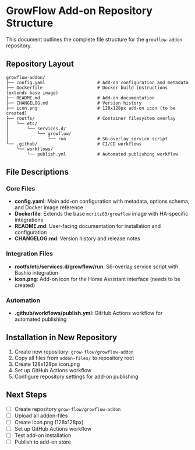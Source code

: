 # GrowFlow Add-on Repository Structure

This document outlines the complete file structure for the `growflow-addon` repository.

## Repository Layout

```
growflow-addon/
├── config.yaml                    # Add-on configuration and metadata
├── Dockerfile                     # Docker build instructions (extends base image)
├── README.md                      # Add-on documentation
├── CHANGELOG.md                   # Version history
├── icon.png                       # 128x128px add-on icon (to be created)
├── rootfs/                        # Container filesystem overlay
│   └── etc/
│       └── services.d/
│           └── growflow/
│               └── run            # S6-overlay service script
└── .github/                       # CI/CD workflows
    └── workflows/
        └── publish.yml            # Automated publishing workflow
```

## File Descriptions

### Core Files

- **config.yaml**: Main add-on configuration with metadata, options schema, and Docker image reference
- **Dockerfile**: Extends the base `moritz03/growflow` image with HA-specific integrations
- **README.md**: User-facing documentation for installation and configuration
- **CHANGELOG.md**: Version history and release notes

### Integration Files

- **rootfs/etc/services.d/growflow/run**: S6-overlay service script with Bashio integration
- **icon.png**: Add-on icon for the Home Assistant interface (needs to be created)

### Automation

- **.github/workflows/publish.yml**: GitHub Actions workflow for automated publishing

## Installation in New Repository

1. Create new repository: `grow-flow/growflow-addon`
2. Copy all files from `addon-files/` to repository root
3. Create 128x128px icon.png
4. Set up GitHub Actions workflow
5. Configure repository settings for add-on publishing

## Next Steps

- [ ] Create repository `grow-flow/growflow-addon`
- [ ] Upload all addon-files
- [ ] Create icon.png (128x128px)
- [ ] Set up GitHub Actions workflow
- [ ] Test add-on installation
- [ ] Publish to add-on store